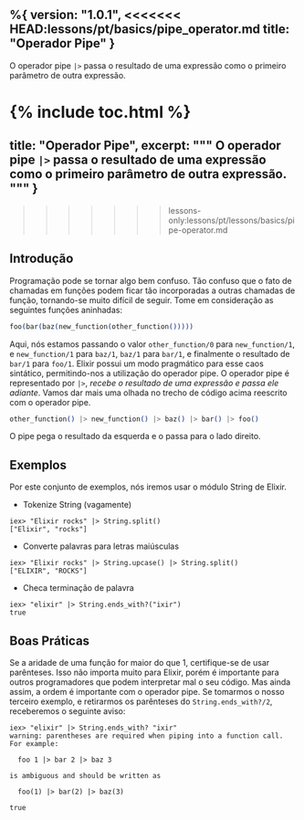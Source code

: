%{
  version: "1.0.1",
<<<<<<< HEAD:lessons/pt/basics/pipe_operator.md
  title: "Operador Pipe"
}
---

O operador pipe `|>` passa o resultado de uma expressão como o primeiro parâmetro de outra expressão.

{% include toc.html %}
=======
  title: "Operador Pipe",
  excerpt: """
  O operador pipe `|>` passa o resultado de uma expressão como o primeiro parâmetro de outra expressão.
  """
}
---
>>>>>>> lessons-only:lessons/pt/lessons/basics/pipe-operator.md

## Introdução

Programação pode se tornar algo bem confuso. Tão confuso que o fato de chamadas em funções podem ficar tão incorporadas a outras chamadas de função, tornando-se muito difícil de seguir. Tome em consideração as seguintes funções aninhadas:

```elixir
foo(bar(baz(new_function(other_function()))))
```

Aqui, nós estamos passando o valor `other_function/0` para `new_function/1`, e `new_function/1` para `baz/1`, `baz/1` para `bar/1`, e finalmente o resultado de `bar/1` para `foo/1`. Elixir possui um modo pragmático para esse caos sintático, permitindo-nos a utilização do operador pipe. O operador pipe é representado por `|>`, *recebe o resultado de uma expressão e passa ele adiante*. Vamos dar mais uma olhada no trecho de código acima reescrito com o operador pipe.

```elixir
other_function() |> new_function() |> baz() |> bar() |> foo()
```

O pipe pega o resultado da esquerda e o passa para o lado direito.

## Exemplos

Por este conjunto de exemplos, nós iremos usar o módulo String de Elixir.

- Tokenize String (vagamente)

```shell
iex> "Elixir rocks" |> String.split()
["Elixir", "rocks"]
```

- Converte palavras para letras maiúsculas

```shell
iex> "Elixir rocks" |> String.upcase() |> String.split()
["ELIXIR", "ROCKS"]
```

- Checa terminação de palavra

```shell
iex> "elixir" |> String.ends_with?("ixir")
true
```

## Boas Práticas

Se a aridade de uma função for maior do que 1, certifique-se de usar parênteses. Isso não importa muito para Elixir, porém é importante para outros programadores que podem interpretar mal o seu código. Mas ainda assim, a ordem é importante com o operador pipe. Se tomarmos o nosso terceiro exemplo, e retirarmos os parênteses do `String.ends_with?/2`, receberemos o seguinte aviso:

```shell
iex> "elixir" |> String.ends_with? "ixir"
warning: parentheses are required when piping into a function call. For example:

  foo 1 |> bar 2 |> baz 3

is ambiguous and should be written as

  foo(1) |> bar(2) |> baz(3)

true
```

